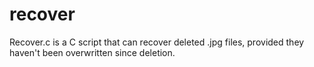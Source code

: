 # recover

Recover.c is a C script that can recover deleted .jpg files, provided they haven't been overwritten since deletion.
